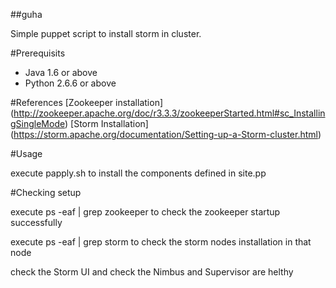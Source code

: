 ##guha

Simple puppet script to install storm in cluster.

#Prerequisits 

- Java 1.6 or above
- Python 2.6.6 or above

#References
[Zookeeper installation] (http://zookeeper.apache.org/doc/r3.3.3/zookeeperStarted.html#sc_InstallingSingleMode)
[Storm Installation] (https://storm.apache.org/documentation/Setting-up-a-Storm-cluster.html)

#Usage

execute papply.sh to install the components defined in site.pp 

#Checking setup

execute ps -eaf | grep zookeeper to check the zookeeper startup successfully

execute ps -eaf | grep storm to check the storm nodes installation in that node

check the Storm UI and check the Nimbus and Supervisor are helthy
